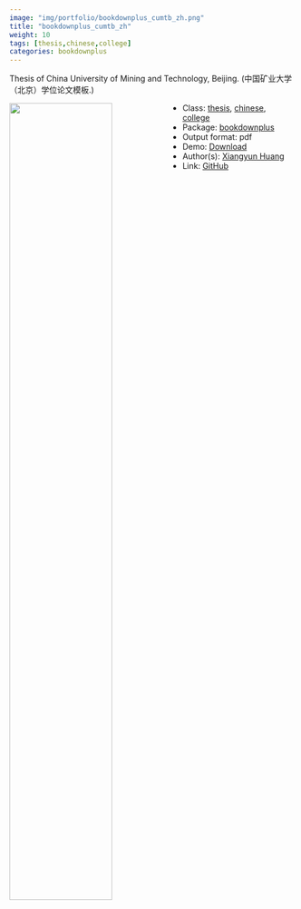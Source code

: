 ```yaml
---
image: "img/portfolio/bookdownplus_cumtb_zh.png"
title: "bookdownplus_cumtb_zh"
weight: 10
tags: [thesis,chinese,college]
categories: bookdownplus
---
```


Thesis of China University of Mining and Technology, Beijing. (中国矿业大学（北京）学位论文模板.)

<!--more-->

<p><a href="../../img/portfolio/bookdownplus_cumtb_zh.png"><img class = "jf-image-shadow" src="../../img/portfolio/bookdownplus_cumtb_zh.png" width="60%"  align="left"></a></p>

- Class: [thesis](../../tags/thesis), [chinese](../../tags/chinese), [college](../../tags/college)
- Package: [bookdownplus](bookdownplus)
- Output format: pdf
- Demo: [Download](https://pzhaonet.github.io/bookdownplus/upload/cumtb_zh/showcase/cumtb.pdf)
- Author(s): [Xiangyun Huang](https://www.xiangyunhuang.com.cn/)
- Link: [GitHub](https://github.com/pzhaonet/bookdownplus)


